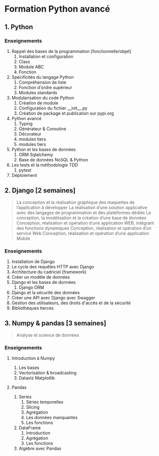 # Formation Python avancé

## 1. Python

### Enseignements

1. Rappel des bases de la programmation [fonctionnelle/objet]
    1. Installation et configuration
    1. Class
    1. Module ABC 
    1. Fonction
1. Spécificités du langage Python
    1. Compréhension de liste
    1. Fonction d'ordre supérieur
    1. Modules standards
1. Modularisation du code Python
    1. Création de module
    1. Configuration du fichier \_\_init\_\_.py
    1. Création de package et publication sur pypi.org
1. Python avancé
    1. Typing
    1. Générateur & Coroutine
    1. Décorateur
    1. modules tiers
    1. modules tiers
1. Python et les bases de données
    1. ORM Sqlalchemy
    1. Base de données NoSQL & Python
1. Les tests et la méthodologie TDD
    1. pytest
1. Déploiement 

## 2. Django [2 semaines]

> La conception et la réalisation graphique des maquettes de l’application à développer
> La réalisation d’une solution applicative avec des langages de programmation et des plateformes dédiés
> La conception, la modélisation et la création d’une base de données
> Conception, réalisation et opération d’une application WEB, intégrant des fonctions dynamiques
> Conception, réalisation et opération d’un service Web
> Conception, réalisation et opération d’une application Mobile

### Enseignements

1. Installation de Django
1. Le cycle des requêtes HTTP avec Django
1. Architecture du cadriciel (framework)
1. Créer un modèle de données
1. Django et les bases de données
    1. Django ORM
1. Django et la sécurité des données
1. Créer une API avec Django avec Swagger
1. Gestion des utilisateurs, des droits d'accès et de la sécurité
1. Bibliothèques tierces 

## 3. Numpy & pandas [3 semaines]

> Analyse et science de données

### Enseignements

1. Introduction à Numpy
    1. Les bases
    1. Vectorisation & broadcasting
    1. Dataviz Matplotlib

1. Pandas
    1. Series
        1. Séries temporelles
        1. Slicing
        1. Agrégation
        1. Les données manquantes
        1. Les fonctions
    1. DataFrame
        1. Introduction 
        1. Agrégation
        1. Les fonctions
    1. Algèbre avec Pandas

